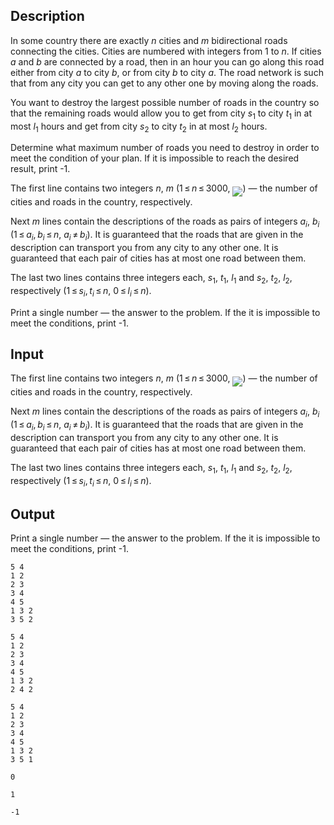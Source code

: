 ## Description

<div><p>In some country there are exactly <span class="tex-span"><i>n</i></span> cities and <span class="tex-span"><i>m</i></span> bidirectional roads connecting the cities. Cities are numbered with integers from <span class="tex-span">1</span> to <span class="tex-span"><i>n</i></span>. If cities <span class="tex-span"><i>a</i></span> and <span class="tex-span"><i>b</i></span> are connected by a road, then in an hour you can go along this road either from city <span class="tex-span"><i>a</i></span> to city <span class="tex-span"><i>b</i></span>, or from city <span class="tex-span"><i>b</i></span> to city <span class="tex-span"><i>a</i></span>. The road network is such that from any city you can get to any other one by moving along the roads.</p><p>You want to destroy the largest possible number of roads in the country so that the remaining roads would allow you to get from city <span class="tex-span"><i>s</i><sub class="lower-index">1</sub></span> to city <span class="tex-span"><i>t</i><sub class="lower-index">1</sub></span> in at most <span class="tex-span"><i>l</i><sub class="lower-index">1</sub></span> hours and get from city <span class="tex-span"><i>s</i><sub class="lower-index">2</sub></span> to city <span class="tex-span"><i>t</i><sub class="lower-index">2</sub></span> in at most <span class="tex-span"><i>l</i><sub class="lower-index">2</sub></span> hours.</p><p>Determine what maximum number of roads you need to destroy in order to meet the condition of your plan. If it is impossible to reach the desired result, print -1.</p></div><div class="input-specification"><p>The first line contains two integers <span class="tex-span"><i>n</i></span>, <span class="tex-span"><i>m</i></span> (<span class="tex-span">1 ≤ <i>n</i> ≤ 3000</span>, <img align="middle" class="tex-formula" src="file://OTAmCmS3.png" style="max-width: 100.0%;max-height: 100.0%;">)&nbsp;— the number of cities and roads in the country, respectively. </p><p>Next <span class="tex-span"><i>m</i></span> lines contain the descriptions of the roads as pairs of integers <span class="tex-span"><i>a</i><sub class="lower-index"><i>i</i></sub></span>, <span class="tex-span"><i>b</i><sub class="lower-index"><i>i</i></sub></span> (<span class="tex-span">1 ≤ <i>a</i><sub class="lower-index"><i>i</i></sub>, <i>b</i><sub class="lower-index"><i>i</i></sub> ≤ <i>n</i></span>, <span class="tex-span"><i>a</i><sub class="lower-index"><i>i</i></sub> ≠ <i>b</i><sub class="lower-index"><i>i</i></sub></span>). It is guaranteed that the roads that are given in the description can transport you from any city to any other one. It is guaranteed that each pair of cities has at most one road between them.</p><p>The last two lines contains three integers each, <span class="tex-span"><i>s</i><sub class="lower-index">1</sub></span>, <span class="tex-span"><i>t</i><sub class="lower-index">1</sub></span>, <span class="tex-span"><i>l</i><sub class="lower-index">1</sub></span> and <span class="tex-span"><i>s</i><sub class="lower-index">2</sub></span>, <span class="tex-span"><i>t</i><sub class="lower-index">2</sub></span>, <span class="tex-span"><i>l</i><sub class="lower-index">2</sub></span>, respectively (<span class="tex-span">1 ≤ <i>s</i><sub class="lower-index"><i>i</i></sub>, <i>t</i><sub class="lower-index"><i>i</i></sub> ≤ <i>n</i></span>, <span class="tex-span">0 ≤ <i>l</i><sub class="lower-index"><i>i</i></sub> ≤ <i>n</i></span>).</p></div><div class="output-specification"><p>Print a single number — the answer to the problem. If the it is impossible to meet the conditions, print -1.</p></div>

## Input

<p>The first line contains two integers <span class="tex-span"><i>n</i></span>, <span class="tex-span"><i>m</i></span> (<span class="tex-span">1 ≤ <i>n</i> ≤ 3000</span>, <img align="middle" class="tex-formula" src="file://OTAmCmS3.png" style="max-width: 100.0%;max-height: 100.0%;">)&nbsp;— the number of cities and roads in the country, respectively. </p><p>Next <span class="tex-span"><i>m</i></span> lines contain the descriptions of the roads as pairs of integers <span class="tex-span"><i>a</i><sub class="lower-index"><i>i</i></sub></span>, <span class="tex-span"><i>b</i><sub class="lower-index"><i>i</i></sub></span> (<span class="tex-span">1 ≤ <i>a</i><sub class="lower-index"><i>i</i></sub>, <i>b</i><sub class="lower-index"><i>i</i></sub> ≤ <i>n</i></span>, <span class="tex-span"><i>a</i><sub class="lower-index"><i>i</i></sub> ≠ <i>b</i><sub class="lower-index"><i>i</i></sub></span>). It is guaranteed that the roads that are given in the description can transport you from any city to any other one. It is guaranteed that each pair of cities has at most one road between them.</p><p>The last two lines contains three integers each, <span class="tex-span"><i>s</i><sub class="lower-index">1</sub></span>, <span class="tex-span"><i>t</i><sub class="lower-index">1</sub></span>, <span class="tex-span"><i>l</i><sub class="lower-index">1</sub></span> and <span class="tex-span"><i>s</i><sub class="lower-index">2</sub></span>, <span class="tex-span"><i>t</i><sub class="lower-index">2</sub></span>, <span class="tex-span"><i>l</i><sub class="lower-index">2</sub></span>, respectively (<span class="tex-span">1 ≤ <i>s</i><sub class="lower-index"><i>i</i></sub>, <i>t</i><sub class="lower-index"><i>i</i></sub> ≤ <i>n</i></span>, <span class="tex-span">0 ≤ <i>l</i><sub class="lower-index"><i>i</i></sub> ≤ <i>n</i></span>).</p>

## Output

<p>Print a single number — the answer to the problem. If the it is impossible to meet the conditions, print -1.</p>





```input1
5 4
1 2
2 3
3 4
4 5
1 3 2
3 5 2

```




```input2
5 4
1 2
2 3
3 4
4 5
1 3 2
2 4 2

```




```input3
5 4
1 2
2 3
3 4
4 5
1 3 2
3 5 1

```




```output1
0

```




```output2
1

```




```output3
-1

```


